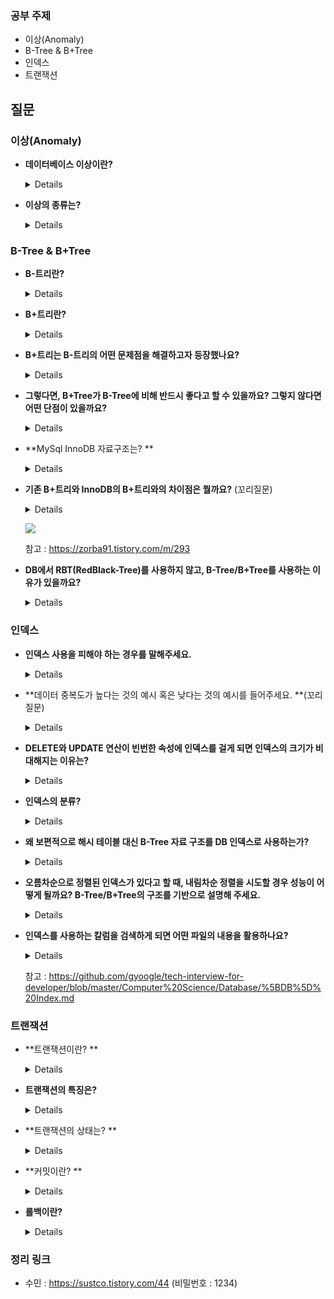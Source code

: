 ### 공부 주제

- 이상(Anomaly)
- B-Tree & B+Tree
- 인덱스
- 트랜잭션


## 질문

### 이상(Anomaly)
- **데이터베이스 이상이란?**
    
    <details>
    이상이란 릴레이션에서 일부 속성들의 종속이나 데이터의 중복으로 인해 데이터 조작시 불일치가 발생하는 것.<br>
    이를 해결하기 위해 정규화를 한다.
    </details>
    
- **이상의 종류는?**
    
    <details>
    삽입이상 : 자료들을 삽입할 때 의도하지 않은 자료까지 삽입해야만 자료를 테이블에 추가가 가능한 이상<br>
    갱신이상 : 중복된 데이터 중 일부만 수정되어 데이터 모순이 일어나는 이상<br>
    삭제이상 : 어떤 정보를 삭제하면, 유용한 다른 정보까지 삭제되어버리는 이상<br>
    </details>
### B-Tree & B+Tree

- **B-트리란?**
    
    <details>
    이진 트리를 확장해서 많은 자식을 갖을 수 있는 균형 트리<br>
    key들이 항상 오름차순으로 정렬되어 구성<br>
    Branch와 Leaf 노드가 key와 data를 저장
    </details>
    
- **B+트리란?**
    
    <details>
    * B트리를 확장해서 데이터의 빠른 접근을 위한 인덱스 역할만 하는 비단말 노드를 추가한 트리(리프들이 연결되어 있음)<br>
    * Branch 노드는 key만 저장-하나의 노드에 더 많은 key를 담을 수 있게 되므로 트리의 높이가 B 트리에 비해 더 낮아진다.(cache hit를 높임)<br>
    * Leaf 노드는 Key와 Data를 저장하고 Linked List로 연결되어 있음(검색에 유용)
    </details>
    
- **B+트리는 B-트리의 어떤 문제점을 해결하고자 등장했나요?**
    
    <details>
    B-트리의 순회작업에 대한 문제점. <br>
        풀 스캔 시 B트리는 모든 노드를 확인해야하지만, B+ 트리의 경우 리프노드에 연결된 연결리스트로 선형 탐색이 가능하다.</details>
    
- **그렇다면, B+Tree가 B-Tree에 비해 반드시 좋다고 할 수 있을까요? 그렇지 않다면 어떤 단점이 있을까요?**

    <details>
        B Tree의 경우 best case에는 루트에서 끝날수 있지만, B+Tree의 경우 무조건 leaf노드까지 가야한다.</details>

- **MySql InnoDB 자료구조는? **

    <details>
    B+트리<br>


- **기존 B+트리와 InnoDB의 B+트리와의 차이점은 뭘까요?** (꼬리질문)

    <details>
        기존 B+트리는 리프노드가 SingleLinkedList이지만, InnoDB의 리프노드는 DoubleLinkedList있고 자식노드로는 SingbleLinkedList로 연결되어있다.</details>

    ![](https://img1.daumcdn.net/thumb/R1280x0/?scode=mtistory2&fname=https%3A%2F%2Fblog.kakaocdn.net%2Fdn%2FCbs9b%2FbtqBVf7DVW2%2F8JOOKlHiwkoTsqbvbTt7R1%2Fimg.png)

    참고 : https://zorba91.tistory.com/m/293

- **DB에서 RBT(RedBlack-Tree)를 사용하지 않고, B-Tree/B+Tree를 사용하는 이유가 있을까요?** 

    <details>RedBlack-Tree는 무조건 하나의 노드에 하나의 데이터 요소만을 저장하므로 어떠한 요소를 탐색하든 참조 포인터 접근이 필수적이다. <br>
    반면, B-Tree는 하나의 노드에 여러 개의 데이터를 저장하므로 각 노드의 데이터 요소를 탐색할 때 참조 포인터 접근 없이 배열의 성질을 이용하여 빠르게 탐색이 가능하다. <br>
        결론적으로 참조 포인터의 접근 수가 B-Tree가 훨씬 적으므로 B-Tree를 인덱스의 자료 구조로 사용한다.</details>

### 인덱스


-  **인덱스 사용을 피해야 하는 경우를 말해주세요.**

    <details>
        데이터 중복도가 높거나 DML이 자주 일어나는 컬럼일 경우.<br></details>

- **데이터 중복도가 높다는 것의 예시 혹은 낮다는 것의 예시를 들어주세요. **(꼬리질문)
    
    <details>
    예를 들어 성별이라는 컬럼이 있다고 하자. (성별은 남자와 여자만 있다고 가정)<br>
    이때 성별에 인덱스를 걸어 봤자 탐색할 수 있는 값이 2개 밖에 없으므로 하나의 성별이 붙은 데이터를 검색하는 데 재수 없으면 Full Scan을 할 수도 있다.<br>
    또한, 인덱스는 내부적으로 Key, Value의 트리 형태로 데이터를 저장하는데, Key가 중복되어 여러 개 존재하면 검색할 대상이 증가한다.<br>
    이러한 이유로 데이터의 중복도가 낮아서 분포도가 높은 컬럼에 대해 인덱스를 사용해야 한다.
    </details>
    
- **DELETE와 UPDATE 연산이 빈번한 속성에 인덱스를 걸게 되면 인덱스의 크기가 비대해지는 이유는?**
    
    <details>
        UPDATE와 DELETE는 기존 인덱스를 삭제하지 않고, '사용하지 않음' 처리를 한다.<br>
    만약 어떤 테이블에 UPDATE와 DELETE가 빈번하게 발생한다면 실제 데이터는 10만 건이지만, 
    인덱스는 100만 건이 넘어가게 되어 SQL문 처리 시 비대해진 인덱스에 의해 오히려 성능이 떨어지게 되는 것이다.
    </details>
    
- **인덱스의 분류?**
    
    <details>
     클러스터 인덱스 - 테이블의 기본 키 (PK)에 대해 적용되는 인덱스<br>
    비클러스터 인덱스 - 테이블의 기본 키 외에 다른 컬럼에 적용된 인덱스<br>
    유니크 인덱스<br>
    -테이블의 기본 키는 아니지만, 중복을 허용하지 않는 Unique 속성이 들어간 컬럼에 적용된 인덱스<br>
    -참고로 클러스터 인덱스는 유니크 인덱스 + Not Null 속성을 띄고 있다.<br>
    -유니크 인덱스도 한꺼번에 비클러스터 인덱스로 보기도 한다. (어쨌든 기본 키는 아니므로)
    </details>
    
- **왜 보편적으로 해시 테이블 대신 B-Tree 자료 구조를 DB 인덱스로 사용하는가?**
    
    <details>
        해시 테이블 내의 데이터는 정렬이 되어 있지 않으므로 부등호 연산이 불가능하다. <br>
    인덱스의 특성상 기준 값보다 크거나 작은 요소를 탐색하는 경우가 많은데, 이러한 이유로 B-Tree를 인덱스의 자료 구조로 사용한다.
    </details>
    
- **오름차순으로 정렬된 인덱스가 있다고 할 때, 내림차순 정렬을 시도할 경우 성능이 어떻게 될까요? B-Tree/B+Tree의 구조를 기반으로 설명해 주세요.**
    
    <details>
    내림차순으로 탐색을 하기 위해서는 오름차순으로 정렬된 인덱스에서 맨 끝부터 탐색을 시작해야 합니다. <br>
    하지만 B-Tree나 B+Tree는 노드를 왼쪽에서 오른쪽으로 저장하므로, 인덱스를 끝에서부터 탐색하는 것은 구조적으로 비효율적입니다. 이로 인해 성능이 저하됩니다. <br>
    <br>
    내림차순으로 정렬된 인덱스를 사용해야 하는 경우, 인덱스를 생성할 때 내림차순으로 정렬된 인덱스를 생성하거나, 
    오름차순으로 정렬된 인덱스를 사용하되, 역순으로 탐색하는 방법을 사용할 수 있습니다. <br>
    후자의 경우, 오름차순으로 정렬된 인덱스를 사용하여 탐색한 후, 결과를 역순으로 반환하는 방법을 사용합니다. <br>
    이 방법은 내림차순으로 정렬된 인덱스를 사용하는 것보다는 성능이 좋지만, 오름차순으로 정렬된 인덱스를 사용하는 것보다는 성능이 떨어집니다.
    </details>
    
- **인덱스를 사용하는 칼럼을 검색하게 되면 어떤 파일의 내용을 활용하나요?**
    
    <details>
    MYI(index 정보 파일) <br>
    </details>
    
    
    참고 : https://github.com/gyoogle/tech-interview-for-developer/blob/master/Computer%20Science/Database/%5BDB%5D%20Index.md

### 트랜잭션

- **트랜잭션이란? **

  <details>
  데이터베이스의 상태를 변화시키기 위해 수행하는 작업 단위
  </details>

- **트랜잭션의 특징은?**

  <details>
  Atomicity(원자성) : 트랜잭션이 DB에 모두 반영되거나, 혹은 전혀 반영되지 않아야 한다.<br>
  Consistency(일관성) : 트랜잭션의 작업처리 결과는 항상 일관성 있어야 한다.<br>
  Isolation(독립성) : 둘 이상의 트랜잭션이 동시에 병행 실행되고 있을 때, 어떤 트랜잭션도 다른 트랜잭션 연산에 끼어들 수 없다.<br>
  Durability(지속성) : 트랜잭션이 성공적으로 완료되었으면, 결과는 영구적으로 반영되어야 한다.
  </details>

- **트랜잭션의 상태는? **

  <details>
  활동(Active)- 트랜잭션이 실행 중인 상태<br>
  장애(Fail)-트랜잭션이 실행에 오류가 발생하여 중단한 상태<br>
  철회(Aborted)-트랜잭션이 비정상적으로 종료되어 Rollback 수행하는 상태<br>
  부분 완료(Partially Commit)-트랜잭션이 마지막 연산까지 실행했지만, Commit 연산이 실행되기 직전 상태<br>
  완료(Commmitted)-트랜잭션이 성공적으로 종료되어 commit 연산을 실행한 후의 상태
  </details>

- **커밋이란? **

  <details>
  하나의 트랜잭션이 성공적으로 끝났고, DB가 일관성있는 상태일 때 이를 알려주기 위해 사용하는 연산
  </details>

- **롤백이란?**

  <details>
  롤백은 특정 트랜잭션 또는 트랜잭션 세트를 취소하여 데이터베이스를 이전 상태로 복원하는 작업입니다. <br>
      트랜잭션이 정상적으로 종료되지 않았을 때, Last Consitent state로 RollBack 할 수 있음.
  </details>

  

### 정리 링크

* 수민 : https://sustco.tistory.com/44 (비밀번호 : 1234)
